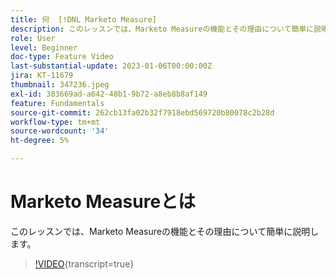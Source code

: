 ```yaml
---
title: 何  [!DNL Marketo Measure]
description: このレッスンでは、Marketo Measureの機能とその理由について簡単に説明します。
role: User
level: Beginner
doc-type: Feature Video
last-substantial-update: 2023-01-06T00:00:00Z
jira: KT-11679
thumbnail: 347236.jpeg
exl-id: 383669ad-a642-48b1-9b72-a8eb8b8af149
feature: Fundamentals
source-git-commit: 262cb13fa02b32f7918ebd569720b80078c2b28d
workflow-type: tm+mt
source-wordcount: '34'
ht-degree: 5%

---
```


# Marketo Measureとは

このレッスンでは、Marketo Measureの機能とその理由について簡単に説明します。

>[!VIDEO](https://video.tv.adobe.com/v/3421962/?learn=on&captions=jpn){transcript=true}
